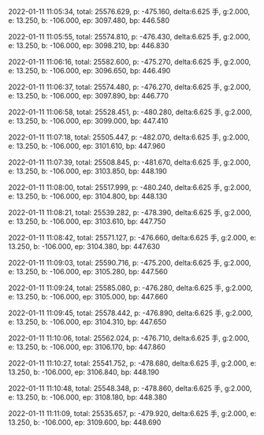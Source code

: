 2022-01-11 11:05:34, total: 25576.629, p: -475.160, delta:6.625 手, g:2.000, e: 13.250, b: -106.000, ep: 3097.480, bp: 446.580

2022-01-11 11:05:55, total: 25574.810, p: -476.430, delta:6.625 手, g:2.000, e: 13.250, b: -106.000, ep: 3098.210, bp: 446.830

2022-01-11 11:06:16, total: 25582.600, p: -475.270, delta:6.625 手, g:2.000, e: 13.250, b: -106.000, ep: 3096.650, bp: 446.490

2022-01-11 11:06:37, total: 25574.480, p: -476.270, delta:6.625 手, g:2.000, e: 13.250, b: -106.000, ep: 3097.890, bp: 446.770

2022-01-11 11:06:58, total: 25528.451, p: -480.280, delta:6.625 手, g:2.000, e: 13.250, b: -106.000, ep: 3099.000, bp: 447.410

2022-01-11 11:07:18, total: 25505.447, p: -482.070, delta:6.625 手, g:2.000, e: 13.250, b: -106.000, ep: 3101.610, bp: 447.960

2022-01-11 11:07:39, total: 25508.845, p: -481.670, delta:6.625 手, g:2.000, e: 13.250, b: -106.000, ep: 3103.850, bp: 448.190

2022-01-11 11:08:00, total: 25517.999, p: -480.240, delta:6.625 手, g:2.000, e: 13.250, b: -106.000, ep: 3104.800, bp: 448.130

2022-01-11 11:08:21, total: 25539.282, p: -478.390, delta:6.625 手, g:2.000, e: 13.250, b: -106.000, ep: 3103.610, bp: 447.750

2022-01-11 11:08:42, total: 25571.127, p: -476.660, delta:6.625 手, g:2.000, e: 13.250, b: -106.000, ep: 3104.380, bp: 447.630

2022-01-11 11:09:03, total: 25590.716, p: -475.200, delta:6.625 手, g:2.000, e: 13.250, b: -106.000, ep: 3105.280, bp: 447.560

2022-01-11 11:09:24, total: 25585.080, p: -476.280, delta:6.625 手, g:2.000, e: 13.250, b: -106.000, ep: 3105.000, bp: 447.660

2022-01-11 11:09:45, total: 25578.442, p: -476.890, delta:6.625 手, g:2.000, e: 13.250, b: -106.000, ep: 3104.310, bp: 447.650

2022-01-11 11:10:06, total: 25562.024, p: -476.710, delta:6.625 手, g:2.000, e: 13.250, b: -106.000, ep: 3106.170, bp: 447.860

2022-01-11 11:10:27, total: 25541.752, p: -478.680, delta:6.625 手, g:2.000, e: 13.250, b: -106.000, ep: 3106.840, bp: 448.190

2022-01-11 11:10:48, total: 25548.348, p: -478.860, delta:6.625 手, g:2.000, e: 13.250, b: -106.000, ep: 3108.180, bp: 448.380

2022-01-11 11:11:09, total: 25535.657, p: -479.920, delta:6.625 手, g:2.000, e: 13.250, b: -106.000, ep: 3109.600, bp: 448.690
